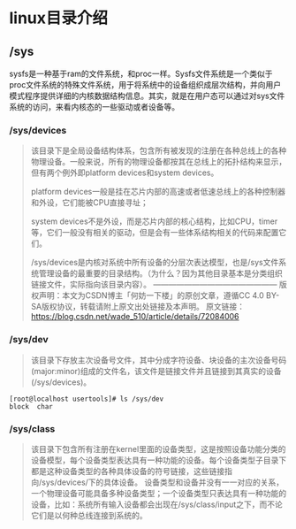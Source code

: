 # linux目录介绍

## /sys

sysfs是一种基于ram的文件系统，和proc一样。Sysfs文件系统是一个类似于proc文件系统的特殊文件系统，用于将系统中的设备组织成层次结构，并向用户模式程序提供详细的内核数据结构信息。其实，就是在用户态可以通过对sys文件系统的访问，来看内核态的一些驱动或者设备等。

### /sys/devices

> 该目录下是全局设备结构体系，包含所有被发现的注册在各种总线上的各种物理设备。一般来说，所有的物理设备都按其在总线上的拓扑结构来显示，但有两个例外即platform devices和system devices。
>
> platform devices一般是挂在芯片内部的高速或者低速总线上的各种控制器和外设，它们能被CPU直接寻址；
>
> system devices不是外设，而是芯片内部的核心结构，比如CPU，timer等，它们一般没有相关的驱动，但是会有一些体系结构相关的代码来配置它们。
>
> /sys/devices是内核对系统中所有设备的分层次表达模型，也是/sys文件系统管理设备的最重要的目录结构。（为什么？因为其他目录基本是分类组织链接文件，实际指向该目录内容）。
> ————————————————
> 版权声明：本文为CSDN博主「何妨一下楼」的原创文章，遵循CC 4.0 BY-SA版权协议，转载请附上原文出处链接及本声明。
> 原文链接：https://blog.csdn.net/wade_510/article/details/72084006

### /sys/dev

> 该目录下存放主次设备号文件，其中分成字符设备、块设备的主次设备号码(major:minor)组成的文件名，该文件是链接文件并且链接到其真实的设备(/sys/devices)。

```shell
[root@localhost usertools]# ls /sys/dev
block  char
```

### /sys/class

> 该目录下包含所有注册在kernel里面的设备类型，这是按照设备功能分类的设备模型，每个设备类型表达具有一种功能的设备。每个设备类型子目录下都是这种设备类型的各种具体设备的符号链接，这些链接指向/sys/devices/下的具体设备。 设备类型和设备并没有一一对应的关系，一个物理设备可能具备多种设备类型；一个设备类型只表达具有一种功能的设备，比如：系统所有输入设备都会出现在/sys/class/input之下，而不论它们是以何种总线连接到系统的。